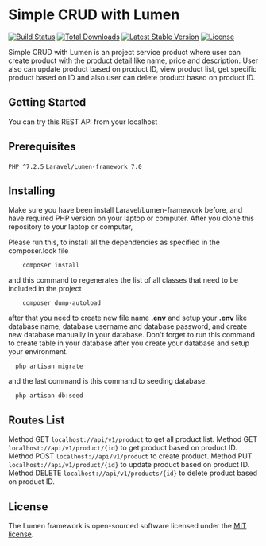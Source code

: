 # Simple CRUD with Lumen

[![Build Status](https://travis-ci.org/laravel/lumen-framework.svg)](https://travis-ci.org/laravel/lumen-framework)
[![Total Downloads](https://poser.pugx.org/laravel/lumen-framework/d/total.svg)](https://packagist.org/packages/laravel/lumen-framework)
[![Latest Stable Version](https://poser.pugx.org/laravel/lumen-framework/v/stable.svg)](https://packagist.org/packages/laravel/lumen-framework)
[![License](https://poser.pugx.org/laravel/lumen-framework/license.svg)](https://packagist.org/packages/laravel/lumen-framework)

Simple CRUD with Lumen is an project service product where user can create product with the product detail like name, price and description. User also can update product based on product ID, view product list, get specific product based on ID and also user can delete product based on product ID.

## Getting Started

You can try this REST API from your localhost


## Prerequisites

```PHP ^7.2.5```
```Laravel/Lumen-framework 7.0```


## Installing

Make sure you have been install Laravel/Lumen-framework before, and have required PHP version on your laptop or computer. 
After you clone this repository to your laptop or computer, 

Please run this, to install all the dependencies as specified in the composer.lock file

        composer install
    
and this command to regenerates the list of all classes that need to be included in the project

        composer dump-autoload

after that you need to create new file name **.env** and setup your **.env** like database name, database username and database password, 
and create new database manually in your database. Don't forget to run this command to create table in your database after you create your database and setup your environment.

      php artisan migrate

and the last command is this command to seeding database.

      php artisan db:seed

## Routes List

Method GET    ```localhost://api/v1/product```       to get all product list.
Method GET    ```localhost://api/v1/product/{id}```  to get product based on product ID.
Method POST   ```localhost://api/v1/product```       to create product.
Method PUT    ```localhost://api/v1/product/{id}```  to update product based on product ID.
Method DELETE ```localhost://api/v1/products/{id}``` to delete product based on product ID.



## License

The Lumen framework is open-sourced software licensed under the [MIT license](https://opensource.org/licenses/MIT).
